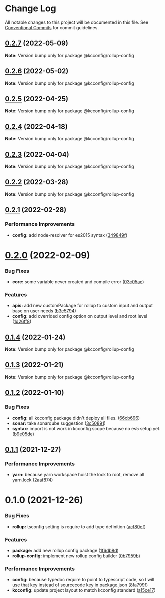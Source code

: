 # Change Log

All notable changes to this project will be documented in this file.
See [Conventional Commits](https://conventionalcommits.org) for commit guidelines.

## [0.2.7](https://github.com/kamontat/kcutils/compare/@kcconfig/rollup-config@0.2.6...@kcconfig/rollup-config@0.2.7) (2022-05-09)

**Note:** Version bump only for package @kcconfig/rollup-config





## [0.2.6](https://github.com/kamontat/kcutils/compare/@kcconfig/rollup-config@0.2.5...@kcconfig/rollup-config@0.2.6) (2022-05-02)

**Note:** Version bump only for package @kcconfig/rollup-config





## [0.2.5](https://github.com/kamontat/kcutils/compare/@kcconfig/rollup-config@0.2.4...@kcconfig/rollup-config@0.2.5) (2022-04-25)

**Note:** Version bump only for package @kcconfig/rollup-config





## [0.2.4](https://github.com/kamontat/kcutils/compare/@kcconfig/rollup-config@0.2.3...@kcconfig/rollup-config@0.2.4) (2022-04-18)

**Note:** Version bump only for package @kcconfig/rollup-config





## [0.2.3](https://github.com/kamontat/kcutils/compare/@kcconfig/rollup-config@0.2.2...@kcconfig/rollup-config@0.2.3) (2022-04-04)

**Note:** Version bump only for package @kcconfig/rollup-config





## [0.2.2](https://github.com/kamontat/kcutils/compare/@kcconfig/rollup-config@0.2.1...@kcconfig/rollup-config@0.2.2) (2022-03-28)

**Note:** Version bump only for package @kcconfig/rollup-config





## [0.2.1](https://github.com/kamontat/kcutils/compare/@kcconfig/rollup-config@0.2.0...@kcconfig/rollup-config@0.2.1) (2022-02-28)


### Performance Improvements

* **config:** add node-resolver for es2015 syntax ([349849f](https://github.com/kamontat/kcutils/commit/349849f6afdfcc508f1552b95b2d8a3a0f661793))





# [0.2.0](https://github.com/kamontat/kcutils/compare/@kcconfig/rollup-config@0.1.4...@kcconfig/rollup-config@0.2.0) (2022-02-09)


### Bug Fixes

* **core:** some variable never created and compile error ([03c05ae](https://github.com/kamontat/kcutils/commit/03c05ae1f25e1e6cd84ddf19e683df43e303a2e6))


### Features

* **apis:** add new customPackage for rollup to custom input and output base on user needs ([b3e5794](https://github.com/kamontat/kcutils/commit/b3e5794cc4cb5c92027c864633025f59ced8335d))
* **config:** add overrided config option on output level and root level ([1d26ff8](https://github.com/kamontat/kcutils/commit/1d26ff8da48802ca1505e2092c0d51e49e7e1187))





## [0.1.4](https://github.com/kamontat/kcutils/compare/@kcconfig/rollup-config@0.1.3...@kcconfig/rollup-config@0.1.4) (2022-01-24)

**Note:** Version bump only for package @kcconfig/rollup-config





## [0.1.3](https://github.com/kamontat/kcutils/compare/@kcconfig/rollup-config@0.1.2...@kcconfig/rollup-config@0.1.3) (2022-01-21)

**Note:** Version bump only for package @kcconfig/rollup-config





## [0.1.2](https://github.com/kamontat/kcutils/compare/@kcconfig/rollup-config@0.1.1...@kcconfig/rollup-config@0.1.2) (2022-01-10)


### Bug Fixes

* **config:** all kcconfig package didn't deploy all files. ([66cb696](https://github.com/kamontat/kcutils/commit/66cb6968b0ad2917b53477dd5f9fec3fba97a5ff))
* **sonar:** take sonarqube suggestion ([3c50891](https://github.com/kamontat/kcutils/commit/3c508912543396fda4ee7e93ed6226c8c0770cdc))
* **syntax:** import is not work in kcconfig scope because no es5 setup yet. ([b9e05de](https://github.com/kamontat/kcutils/commit/b9e05deeca8471df7212f710a33e075a2d8b9d5b))





## [0.1.1](https://github.com/kamontat/kcutils/compare/@kcconfig/rollup-config@0.1.0...@kcconfig/rollup-config@0.1.1) (2021-12-27)


### Performance Improvements

* **yarn:** because yarn workspace hoist the lock to root, remove all yarn.lock ([2aaf874](https://github.com/kamontat/kcutils/commit/2aaf87404c68f6b7f1ad8deb5984b5e00ba6085e))





# 0.1.0 (2021-12-26)


### Bug Fixes

* **rollup:** tsconfig setting is require to add type definition ([acf80ef](https://github.com/kamontat/kcutils/commit/acf80ef331e9b9633a8438075b03138ff038bb80))


### Features

* **package:** add new rollup config package ([1f6db8d](https://github.com/kamontat/kcutils/commit/1f6db8d228d6a4d8c6154754ac11386fdc34ad1f))
* **rollup-config:** implement new rollup config builder ([0b7959b](https://github.com/kamontat/kcutils/commit/0b7959bcccb87febc84b91e4c4100e6024a04d19))


### Performance Improvements

* **config:** because typedoc require to point to typescript code, so I will use that key instead of sourcecode key in package.json ([8fa799f](https://github.com/kamontat/kcutils/commit/8fa799f4320e7cb203fc100da842b51d56e52aed))
* **kcconfig:** update project layout to match kcconfig standard ([a15ce17](https://github.com/kamontat/kcutils/commit/a15ce17b2e93d10ecb9c883a897f2e305893ef58))
